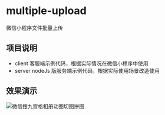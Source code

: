 # multiple-upload
微信小程序文件批量上传

## 项目说明
- client 
客服端示例代码，根据实际情况在微信小程序中使用
- server
nodeJs 版服务端示例代码，根据实际使用场景改造使用

## 效果演示

![微信搜九宫格相册动图切图拼图](http://static.songdonghong.com/github/img/nineM.jpg)
